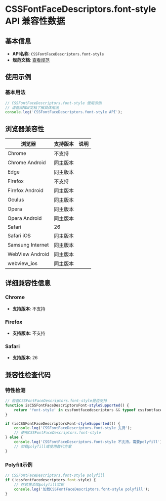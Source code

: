 # CSSFontFaceDescriptors.font-style API 兼容性数据

## 基本信息

- **API名称**: `CSSFontFaceDescriptors.font-style`
- **规范文档**: [查看规范](https://drafts.csswg.org/css-fonts/#dom-cssfontfacedescriptors-font-style)

## 使用示例

### 基本用法

```javascript
// CSSFontFaceDescriptors.font-style 使用示例
// 请查阅MDN文档了解具体用法
console.log('CSSFontFaceDescriptors.font-style API');
```

## 浏览器兼容性

| 浏览器 | 支持版本 | 说明 |
|--------|----------|------|
| Chrome | 不支持 |  |
| Chrome Android | 同主版本 |  |
| Edge | 同主版本 |  |
| Firefox | 不支持 |  |
| Firefox Android | 同主版本 |  |
| Oculus | 同主版本 |  |
| Opera | 同主版本 |  |
| Opera Android | 同主版本 |  |
| Safari | 26 |  |
| Safari iOS | 同主版本 |  |
| Samsung Internet | 同主版本 |  |
| WebView Android | 同主版本 |  |
| webview_ios | 同主版本 |  |

## 详细兼容性信息

### Chrome

- **支持版本**: 不支持

### Firefox

- **支持版本**: 不支持

### Safari

- **支持版本**: 26

## 兼容性检查代码

### 特性检测

```javascript
// 检查CSSFontFaceDescriptors.font-style是否支持
function isCSSFontFaceDescriptorsFont-styleSupported() {
    return 'font-style' in cssfontfacedescriptors && typeof cssfontfacedescriptors.font-style === 'function';
}

if (isCSSFontFaceDescriptorsFont-styleSupported()) {
    console.log('CSSFontFaceDescriptors.font-style 支持');
    // 使用CSSFontFaceDescriptors.font-style
} else {
    console.log('CSSFontFaceDescriptors.font-style 不支持，需要polyfill');
    // 加载polyfill或使用替代方案
}
```

### Polyfill示例

```javascript
// CSSFontFaceDescriptors.font-style polyfill
if (!cssfontfacedescriptors.font-style) {
    // 在这里添加polyfill实现
    console.log('加载CSSFontFaceDescriptors.font-style polyfill');
}
```

